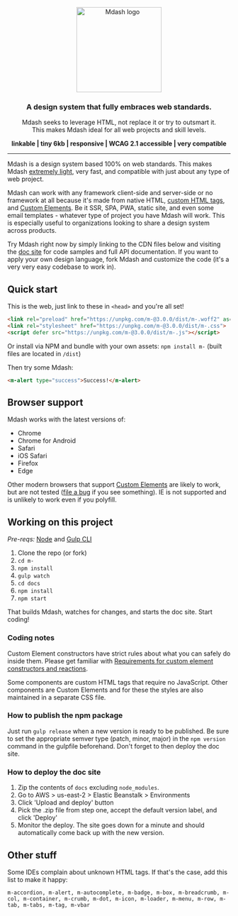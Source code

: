 <p align="center">
  <a href="http://m-docs.org">
    <img src="http://m-docs.org/img/m-logo.png" alt="Mdash logo" width="192">
  </a>
</p>
<h3 align="center">A design system that fully embraces web standards.</h3>
<p align="center">Mdash seeks to leverage HTML, not replace it or try to outsmart it.<br>This makes Mdash ideal for all web projects and skill levels.</p>
<p align="center"><strong>linkable | tiny 6kb | responsive | WCAG 2.1 accessible | very compatible</strong></p>
<hr>

Mdash is a design system based 100% on web standards. This makes Mdash [extremely light](https://m-docs.org/#performance), very fast, and compatible with just about any type of web project.

Mdash can work with any framework client-side and server-side or no framework at all because it's made from native HTML, [custom HTML tags](https://dev.to/jfbrennan/custom-html-tags-4788), and [Custom Elements](https://developer.mozilla.org/en-US/docs/Web/API/Window/customElements). Be it SSR, SPA, PWA, static site, and even some email templates - whatever type of project you have Mdash will work. This is especially useful to organizations looking to share a design system across products.

Try Mdash right now by simply linking to the CDN files below and visiting the [doc site](https://m-docs.org) for code samples and full API documentation. If you want to apply your own design language, fork Mdash and customize the code (it's a very very easy codebase to work in).

## Quick start
This is the web, just link to these in `<head>` and you're all set!
```html
<link rel="preload" href="https://unpkg.com/m-@3.0.0/dist/m-.woff2" as="font" crossorigin>
<link rel="stylesheet" href="https://unpkg.com/m-@3.0.0/dist/m-.css">
<script defer src="https://unpkg.com/m-@3.0.0/dist/m-.js"></script>
```
Or install via NPM and bundle with your own assets: `npm install m-` (built files are located in `/dist`)

Then try some Mdash:
```html
<m-alert type="success">Success!</m-alert>
```

## Browser support
Mdash works with the latest versions of:

- Chrome
- Chrome for Android
- Safari
- iOS Safari
- Firefox
- Edge

Other modern browsers that support [Custom Elements](https://developer.mozilla.org/en-US/docs/Web/API/Window/customElements) are likely to work, but are not tested ([file a bug](https://github.com/jfbrennan/m-/issues) if you see something). IE is not supported and is unlikely to work even if you polyfill.

## Working on this project
_Pre-reqs:_ [Node](https://nodejs.org) and [Gulp CLI](https://gulpjs.com/docs/en/getting-started/quick-start)

1. Clone the repo (or fork)
1. `cd m-`
1. `npm install`
1. `gulp watch`
1. `cd docs`
1. `npm install`
1. `npm start`

That builds Mdash, watches for changes, and starts the doc site. Start coding!

### Coding notes
Custom Element constructors have strict rules about what you can safely do inside them. Please get familiar with [Requirements for custom element constructors and reactions](https://html.spec.whatwg.org/multipage/custom-elements.html#custom-element-conformance).

Some components are custom HTML tags that require no JavaScript. Other components are Custom Elements and for these the styles are also maintained in a separate CSS file.

### How to publish the npm package
Just run `gulp release` when a new version is ready to be published. Be sure to set the appropriate semver type (patch, minor, major) in the `npm version` command in the gulpfile beforehand. Don't forget to then deploy the doc site.

### How to deploy the doc site
1. Zip the contents of `docs` excluding `node_modules`.
1. Go to AWS > us-east-2 > Elastic Beanstalk > Environments
1. Click 'Upload and deploy' button
1. Pick the .zip file from step one, accept the default version label, and click 'Deploy'
1. Monitor the deploy. The site goes down for a minute and should automatically come back up with the new version.
 
## Other stuff
Some IDEs complain about unknown HTML tags. If that's the case, add this list to make it happy:
```
m-accordion, m-alert, m-autocomplete, m-badge, m-box, m-breadcrumb, m-col, m-container, m-crumb, m-dot, m-icon, m-loader, m-menu, m-row, m-tab, m-tabs, m-tag, m-vbar
```
